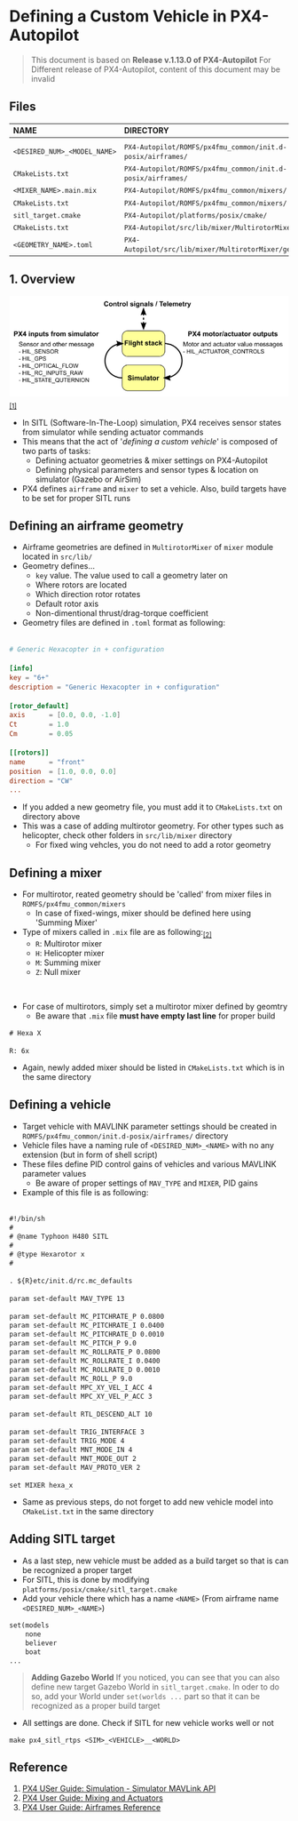 # Defining a Custom Vehicle in PX4-Autopilot

> This document is based on **Release v.1.13.0 of PX4-Autopilot**
> For Different release of PX4-Autopilot, content of this document may be invalid

## Files

|NAME|DIRECTORY|TYPE|
|:-|:-|:-|
||||
|`<DESIRED_NUM>_<MODEL_NAME>`|`PX4-Autopilot/ROMFS/px4fmu_common/init.d-posix/airframes/`|ADD|
|`CMakeLists.txt`|`PX4-Autopilot/ROMFS/px4fmu_common/init.d-posix/airframes/`|MODIFY|
|`<MIXER_NAME>.main.mix`|`PX4-Autopilot/ROMFS/px4fmu_common/mixers/`|ADD|
|`CMakeLists.txt`|`PX4-Autopilot/ROMFS/px4fmu_common/mixers/`|MODIFY|
|`sitl_target.cmake`|`PX4-Autopilot/platforms/posix/cmake/`|MODIFY|
|`CMakeLists.txt`|`PX4-Autopilot/src/lib/mixer/MultirotorMixer/`|MODIFY|
|`<GEOMETRY_NAME>.toml`|`PX4-Autopilot/src/lib/mixer/MultirotorMixer/geometries/`|ADD|

## 1. Overview

![PX4_SITL](images/PX4_Simulation.png) <sub>[[1]](https://docs.px4.io/v1.12/en/simulation/#simulator-mavlink-api)</sub>

- In SITL (Software-In-The-Loop) simulation, PX4 receives sensor states from simulator while sending actuator commands
- This means that the act of '*defining a custom vehicle*' is composed of two parts of tasks:
  - Defining actuator geometries & mixer settings on PX4-Autopilot
  - Defining physical parameters and sensor types & location on simulator (Gazebo or AirSim)
- PX4 defines `airframe` and `mixer` to set a vehicle. Also, build targets have to be set for proper SITL runs

## Defining an airframe geometry

- Airframe geometries are defined in `MultirotorMixer` of `mixer` module located in `src/lib/`
- Geometry defines...
  - `key` value. The value used to call a geometry later on
  - Where rotors are located
  - Which direction rotor rotates
  - Default rotor axis
  - Non-dimentional thrust/drag-torque coefficient 
- Geometry files are defined in `.toml` format as following:

```toml

# Generic Hexacopter in + configuration

[info]
key = "6+"
description = "Generic Hexacopter in + configuration"

[rotor_default]
axis      = [0.0, 0.0, -1.0]
Ct        = 1.0
Cm        = 0.05

[[rotors]]
name      = "front"
position  = [1.0, 0.0, 0.0]
direction = "CW"
...
```

- If you added a new geometry file, you must add it to `CMakeLists.txt` on directory above
- This was a case of adding multirotor geometry. For other types such as helicopter, check other folders in `src/lib/mixer` directory
  - For fixed wing vehcles, you do not need to add a rotor geometry

## Defining a mixer

- For multirotor, reated geometry should be 'called' from mixer files in `ROMFS/px4fmu_common/mixers`
  - In case of fixed-wings, mixer should be defined here using 'Summing Mixer'
- Type of mixers called in `.mix` file are as following:<sub>[[2]](https://docs.px4.io/main/en/concept/mixing.html)</sub>
  - `R`: Multirotor mixer
  - `H`: Helicopter mixer
  - `M`: Summing mixer
  - `Z`: Null mixer
<br/>

- For case of multirotors, simply set a multirotor mixer defined by geomtry
  - Be aware that `.mix` file **must have empty last line** for proper build

```mix
# Hexa X

R: 6x

```

- Again, newly added mixer should be listed in `CMakeLists.txt` which is in the same directory

## Defining a vehicle

- Target vehicle with MAVLINK parameter settings should be created in `ROMFS/px4fmu_common/init.d-posix/airframes/` directory
- Vehicle files have a naming rule of `<DESIRED_NUM>_<NAME>` with no any extension (but in form of shell script)
- These files define PID control gains of vehicles and various MAVLINK parameter values
  - Be aware of proper settings of `MAV_TYPE` and `MIXER`, PID gains
- Example of this file is as following:

```shell

#!/bin/sh
#
# @name Typhoon H480 SITL
#
# @type Hexarotor x
#

. ${R}etc/init.d/rc.mc_defaults

param set-default MAV_TYPE 13

param set-default MC_PITCHRATE_P 0.0800
param set-default MC_PITCHRATE_I 0.0400
param set-default MC_PITCHRATE_D 0.0010
param set-default MC_PITCH_P 9.0
param set-default MC_ROLLRATE_P 0.0800
param set-default MC_ROLLRATE_I 0.0400
param set-default MC_ROLLRATE_D 0.0010
param set-default MC_ROLL_P 9.0
param set-default MPC_XY_VEL_I_ACC 4
param set-default MPC_XY_VEL_P_ACC 3

param set-default RTL_DESCEND_ALT 10

param set-default TRIG_INTERFACE 3
param set-default TRIG_MODE 4
param set-default MNT_MODE_IN 4
param set-default MNT_MODE_OUT 2
param set-default MAV_PROTO_VER 2

set MIXER hexa_x
```

- Same as previous steps, do not forget to add new vehicle model into `CMakeList.txt` in the same directory

## Adding SITL target

- As a last step, new vehicle must be added as a build target so that is can be recognized a proper target
- For SITL, this is done by modifying `platforms/posix/cmake/sitl_target.cmake`
- Add your vehicle there which has a name `<NAME>` (From airframe name `<DESIRED_NUM>_<NAME>`)

```
set(models
	none
	believer
	boat
...
```

> **Adding Gazebo World**
> If you noticed, you can see that you can also define new target Gazebo World in `sitl_target.cmake`. In oder to do so, add your World under `set(worlds ...` part so that it can be recognized as a proper build target

- All settings are done. Check if SITL for new vehicle works well or not

```shell
make px4_sitl_rtps <SIM>_<VEHICLE>__<WORLD>
```

## Reference

1. [PX4 USer Guide: Simulation - Simulator MAVLink API](https://docs.px4.io/v1.12/en/simulation/#simulator-mavlink-api)
2. [PX4 User Guide: Mixing and Actuators](https://docs.px4.io/main/en/concept/mixing.html)
3. [PX4 User Guide: Airframes Reference](https://dev.px4.io/master/en/airframes/airframe_reference.html) 